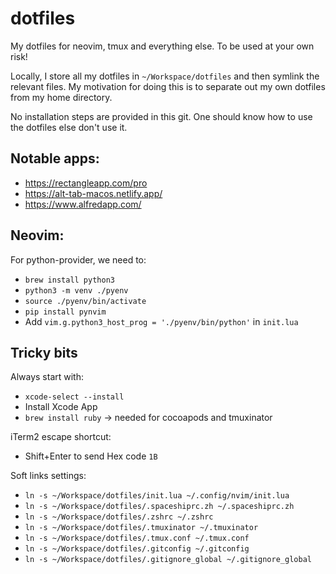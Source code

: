 dotfiles
========

My dotfiles for neovim, tmux and everything else.
To be used at your own risk!

Locally, I store all my dotfiles in `~/Workspace/dotfiles` and then symlink the relevant files. 
My motivation for doing this is to separate out my own dotfiles from my home directory.

No installation steps are provided in this git.
One should know how to use the dotfiles else don't use it.

## Notable apps:
- https://rectangleapp.com/pro
- https://alt-tab-macos.netlify.app/ 
- https://www.alfredapp.com/

## Neovim:
For python-provider, we need to:
- `brew install python3`
- `python3 -m venv ./pyenv`
- `source ./pyenv/bin/activate`
- `pip install pynvim`
- Add `vim.g.python3_host_prog = './pyenv/bin/python'` in `init.lua`

## Tricky bits

Always start with:
- `xcode-select --install`
- Install Xcode App
- `brew install ruby` -> needed for cocoapods and tmuxinator

iTerm2 escape shortcut:
- Shift+Enter to send Hex code `1B`

Soft links settings:
- `ln -s ~/Workspace/dotfiles/init.lua ~/.config/nvim/init.lua`
- `ln -s ~/Workspace/dotfiles/.spaceshiprc.zh ~/.spaceshiprc.zh`
- `ln -s ~/Workspace/dotfiles/.zshrc ~/.zshrc`
- `ln -s ~/Workspace/dotfiles/.tmuxinator ~/.tmuxinator`
- `ln -s ~/Workspace/dotfiles/.tmux.conf ~/.tmux.conf`
- `ln -s ~/Workspace/dotfiles/.gitconfig ~/.gitconfig`
- `ln -s ~/Workspace/dotfiles/.gitignore_global ~/.gitignore_global`




